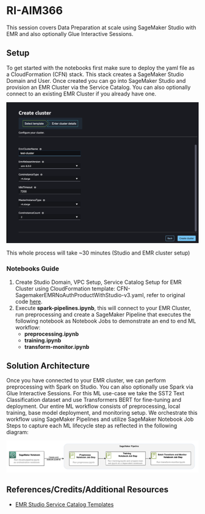 # RI-AIM366
This session covers Data Preparation at scale using SageMaker Studio with EMR and also optionally Glue Interactive Sessions.

## Setup
To get started with the notebooks first make sure to deploy the yaml file as a CloudFormation (CFN) stack. This stack creates a SageMaker Studio Domain and User. Once created you can go into SageMaker Studio and provision an EMR Cluster via the Service Catalog. You can also optionally connect to an existing EMR Cluster if you already have one.

![cluster-creation](images/cluster-creation.png)

This whole process will take ~30 minutes (Studio and EMR cluster setup)

### Notebooks Guide

1. Create Studio Domain, VPC Setup, Service Catalog Setup for EMR Cluster using CloudFormation template: CFN-SagemakerEMRNoAuthProductWithStudio-v3.yaml, refer to original code [here](https://github.com/aws-samples/sagemaker-studio-emr/blob/main/cloudformation/getting_started/CFN-SagemakerEMRNoAuthProductWithStudio-v3.yaml).
2. Execute <b>spark-pipelines.ipynb</b>, this will connect to your EMR Cluster, run preprocessing and create a SageMaker Pipeline that executes the following notebook as Notebook Jobs to demonstrate an end to end ML workflow:
   - <b>preprocessing.ipynb</b>
   - <b>training.ipynb</b>
   - <b>transform-monitor.ipynb</b>

## Solution Architecture
Once you have connected to your EMR cluster, we can perform preprocessing with Spark on Studio. You can also optionally use Spark via Glue Interactive Sessions. For this ML use-case we take the SST2 Text Classification dataset and use Transformers BERT for fine-tuning and deployment. Our entire ML workflow consists of preprocessing, local training, base model deployment, and monitoring setup. We orchestrate this workflow using SageMaker Pipelines and utilize SageMaker Notebook Job Steps to capture each ML lifecycle step as reflected in the following diagram:

![workflow](images/workflow.png)

## References/Credits/Additional Resources

- [EMR Studio Service Catalog Templates](https://github.com/aws-samples/sagemaker-studio-emr/tree/main)

